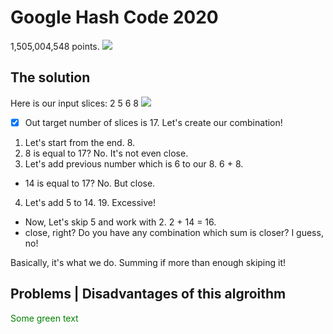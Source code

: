 # Google Hash Code 2020 
 1,505,004,548 points.
 <img src="https://i.imgur.com/2udMoQ6.png"/>


## The solution
Here is our input slices: 2 5 6 8
<img src="https://i.imgur.com/sJm63LL.png"/>
- [x] Out target number of slices is 17.
Let's create our combination!
1. Let's start from the end. 8.
2. 8 is equal to 17? No. It's not even close.
3. Let's add previous number which is 6 to our 8. 6 + 8.
* 14 is equal to 17? No. But close.
4. Let's add 5 to 14. 19. Excessive!
* Now, Let's skip 5 and work with 2. 2 + 14 = 16.
* close, right? Do you have any combination which sum is closer? I guess, no!

Basically, it's what we do. Summing if more than enough skiping it!


## Problems | Disadvantages of this algroithm

<span style="color: green"> Some green text </span>
